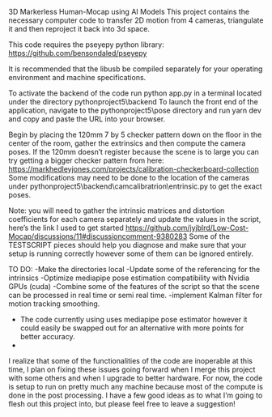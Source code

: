 3D Markerless Human-Mocap using AI Models 
This project contains the necessary computer code to transfer 2D motion from 4 cameras, 
triangulate it and then reproject it back into 3d space.

This code requires the pseyepy python library: https://github.com/bensondaled/pseyepy

It is recommended that the libusb be compiled separately for your operating environment and machine specifications. 

To activate the backend of the code run    python app.py   in a terminal located under the directory pythonproject5\backend
To launch the front end of the application, navigate to the     pythonproject5\pose    directory and run    yarn dev   
and copy and paste the URL into your browser. 

Begin by placing the 120mm 7 by 5 checker pattern down on the floor in the center of the room, gather the extrinsics and then compute the camera poses. 
If the 120mm doesn’t register because the scene is to large you can try getting a bigger checker 
pattern from here: https://markhedleyjones.com/projects/calibration-checkerboard-collection
Some modifications may need to be done to the location of the cameras under pythonproject5\backend\camcalibratrion\entrinsic.py 
to get the exact poses.


Note: you will need to gather the intrinsic matrices and distortion coefficients for each camera 
separately and update the values in the script, here’s the link I used to get started  https://github.com/jyjblrd/Low-Cost-Mocap/discussions/11#discussioncomment-9380283
Some of the TESTSCRIPT pieces should help you diagnose and make sure that your setup is running 
correctly however some of them can be ignored entirely. 

TO DO:
-Make the directories local
-Update some of the referencing for the intrinsics 
-Optimize mediapipe pose estimation compatibility with Nvidia GPUs (cuda)
-Combine some of the features of the script so that the scene can be processed in real time or semi real time.
-implement Kalman filter for motion tracking smoothing.
- The code currently using uses mediapipe pose estimator however it could easily be swapped out for an alternative with more points for better accuracy.
- 
I realize that some of the functionalities of the code are inoperable at this time, I plan on fixing these issues going forward when I merge this project
with some others and when I upgrade to better hardware. For now, the code is setup to run on pretty much any machine because most of the compute is done in the post processing.
 I have a few good ideas as to what I’m going to flesh out this project into, but please feel free to leave a suggestion!



